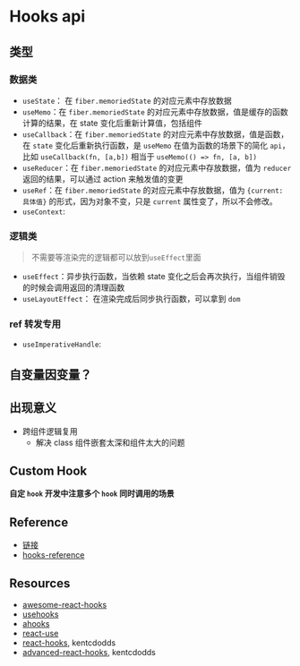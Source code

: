 # Hooks api

## 类型

### 数据类

- `useState`： 在 `fiber.memoriedState` 的对应元素中存放数据
- `useMemo`：在 `fiber.memoriedState` 的对应元素中存放数据，值是缓存的函数计算的结果，在 state 变化后重新计算值，包括组件
- `useCallback`：在 `fiber.memoriedState` 的对应元素中存放数据，值是函数，在 `state` 变化后重新执行函数，是 `useMemo` 在值为函数的场景下的简化 `api`，比如 `useCallback(fn, [a,b])` 相当于 `useMemo(() => fn, [a, b])`
- `useReducer`：在 `fiber.memoriedState` 的对应元素中存放数据，值为 `reducer` 返回的结果，可以通过 action 来触发值的变更
- `useRef`：在 `fiber.memoriedState` 的对应元素中存放数据，值为 `{current: 具体值}` 的形式，因为对象不变，只是 `current` 属性变了，所以不会修改。
- `useContext`:

### 逻辑类

> 不需要等渲染完的逻辑都可以放到`useEffect`里面

- `useEffect`：异步执行函数，当依赖 state 变化之后会再次执行，当组件销毁的时候会调用返回的清理函数
- `useLayoutEffect`： 在渲染完成后同步执行函数，可以拿到 `dom`

### ref 转发专用

- `useImperativeHandle`:

## 自变量因变量？

## 出现意义

- 跨组件逻辑复用
  - 解决 class 组件嵌套太深和组件太大的问题

## Custom Hook

**自定 `hook` 开发中注意多个 `hook` 同时调用的场景**

## Reference

- [链接](https://juejin.cn/post/7007048306438176799)
- [hooks-reference](https://reactjs.org/docs/hooks-reference.html)

## Resources

- [awesome-react-hooks](https://github.com/rehooks/awesome-react-hooks)
- [usehooks](https://github.com/uidotdev/usehooks)
- [ahooks](https://github.com/alibaba/hooks)
- [react-use](https://github.com/streamich/react-use)
- [react-hooks](https://github.com/kentcdodds/react-hooks), kentcdodds
- [advanced-react-hooks](https://github.com/kentcdodds/advanced-react-hooks), kentcdodds
